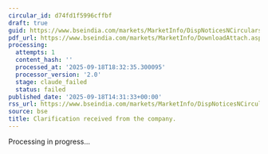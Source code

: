 ```yaml
---
circular_id: d74fd1f5996cffbf
draft: true
guid: https://www.bseindia.com/markets/MarketInfo/DispNoticesNCirculars.aspx?Noticeid={8F1BE2AB-DD5F-4069-B0D1-BF23DAE418BC}&noticeno=20250918-56&dt=09/18/2025&icount=56&totcount=63&flag=0
pdf_url: https://www.bseindia.com/markets/MarketInfo/DownloadAttach.aspx?id=20250918-56&attachedId=8fa31b07-b5e1-4e27-ae20-27fbc26317bc
processing:
  attempts: 1
  content_hash: ''
  processed_at: '2025-09-18T18:32:35.300095'
  processor_version: '2.0'
  stage: claude_failed
  status: failed
published_date: '2025-09-18T14:31:33+00:00'
rss_url: https://www.bseindia.com/markets/MarketInfo/DispNoticesNCirculars.aspx?Noticeid={8F1BE2AB-DD5F-4069-B0D1-BF23DAE418BC}&noticeno=20250918-56&dt=09/18/2025&icount=56&totcount=63&flag=0
source: bse
title: Clarification received from the company.
---
```


Processing in progress...